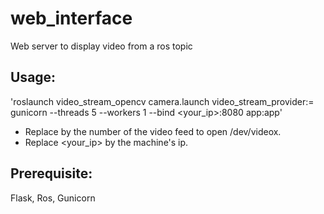 # web_interface

Web server to display video from a ros topic

## Usage:
'roslaunch video_stream_opencv camera.launch video_stream_provider:=<x> gunicorn --threads 5 --workers 1 --bind <your_ip>:8080 app:app'
* Replace <x> by the number of the video feed to open /dev/videox.
* Replace <your_ip> by the machine's ip.

## Prerequisite:
Flask, Ros, Gunicorn

